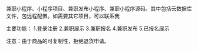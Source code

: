 兼职小程序、小程序项目、兼职发布小程序、兼职小程序源码。其中包括云数据库文件，包远程配置。如需要其它项目，可以联系我

主要功能：
1.登录注册
2.兼职展示
3.兼职报名
4.兼职发布
5.已报名展示



注意：由于商品的可复制性，拒绝退货申请。

